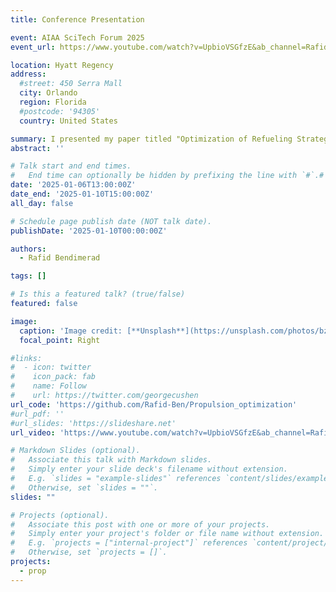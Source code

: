 ```yaml
---
title: Conference Presentation

event: AIAA SciTech Forum 2025
event_url: https://www.youtube.com/watch?v=UpbioVSGfzE&ab_channel=RafidBendimerad

location: Hyatt Regency
address:
  #street: 450 Serra Mall
  city: Orlando
  region: Florida
  #postcode: '94305'
  country: United States

summary: I presented my paper titled "Optimization of Refueling Strategies for Space Missions".
abstract: ''

# Talk start and end times.
#   End time can optionally be hidden by prefixing the line with `#`.#
date: '2025-01-06T13:00:00Z'
date_end: '2025-01-10T15:00:00Z'
all_day: false

# Schedule page publish date (NOT talk date).
publishDate: '2025-01-10T00:00:00Z'

authors:
  - Rafid Bendimerad

tags: []

# Is this a featured talk? (true/false)
featured: false

image:
  caption: 'Image credit: [**Unsplash**](https://unsplash.com/photos/bzdhc5b3Bxs)'
  focal_point: Right

#links:
#  - icon: twitter
#    icon_pack: fab
#    name: Follow
#    url: https://twitter.com/georgecushen
url_code: 'https://github.com/Rafid-Ben/Propulsion_optimization'
#url_pdf: ''
#url_slides: 'https://slideshare.net'
url_video: 'https://www.youtube.com/watch?v=UpbioVSGfzE&ab_channel=RafidBendimerad'

# Markdown Slides (optional).
#   Associate this talk with Markdown slides.
#   Simply enter your slide deck's filename without extension.
#   E.g. `slides = "example-slides"` references `content/slides/example-slides.md`.
#   Otherwise, set `slides = ""`.
slides: ""

# Projects (optional).
#   Associate this post with one or more of your projects.
#   Simply enter your project's folder or file name without extension.
#   E.g. `projects = ["internal-project"]` references `content/project/deep-learning/index.md`.
#   Otherwise, set `projects = []`.
projects:
  - prop
---
```

